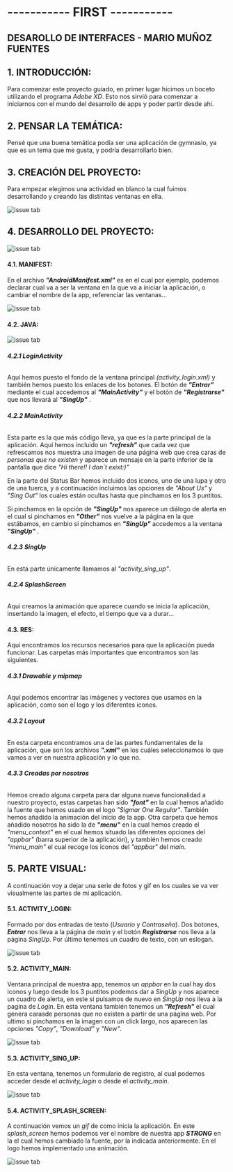 # ----------- **FIRST** -----------

## DESAROLLO DE INTERFACES - MARIO MUÑOZ FUENTES


## 1. **INTRODUCCIÓN:**
Para comenzar este proyecto guiado, en primer lugar hicimos un boceto utilizando el programa *Adobe XD*.
Esto nos sirvió para comenzar a iniciarnos con el mundo del desarrollo de apps y poder partir desde ahi.


## 2. **PENSAR LA TEMÁTICA:**
Pensé que una buena temática podía ser una aplicación de gymnasio, ya que es un tema que me gusta, y podría desarrollarlo bien.


## 3. **CREACIÓN DEL PROYECTO:**
Para empezar elegimos una actividad en blanco la cual fuimos desarrollando y creando las distintas ventanas en ella.

![issue tab](img/1.png)


## 4. **DESARROLLO DEL PROYECTO:**
![issue tab](img/2.png)
#### 4.1. MANIFEST:
En el archivo ***"AndroidManifest.xml"*** es en el cual por ejemplo, podemos declarar cual va a ser la ventana en la que va a iniciar la aplicación, o cambiar el nombre de la app, referenciar las ventanas...

![issue tab](img/3.png)

#### 4.2. JAVA:
![issue tab](img/4.png)

######   **4.2.1 LoginActivity**
Aquí hemos puesto el fondo de la ventana principal *(activity_login.xml)* y también hemos puesto los enlaces de los botones.
El botón de ***"Entrar"*** mediante el cual accedemos al ***"MainActivity"***  y el botón de ***"Registrarse"*** que nos llevará al ***"SingUp"*** .

######   **4.2.2 MainActivity**
Esta parte es la que más código lleva, ya que es la parte principal de la aplicación.
Aquí hemos incluido un ***"refresh"*** que cada vez que refrescamos nos muestra una imagen de una página web que crea caras de *personas que no existen* y aparece un mensaje en la parte inferior de la pantalla que dice *"Hi there!! I don`t exixt:)"*

En la parte del Status Bar hemos incluido dos iconos, uno de una lupa y otro de una tuerca, y a continuación incluimos las opciones de *"About Us"* y *"Sing Out"* los cuales están ocultas hasta que pinchamos en los 3 puntitos.

Si pinchamos en la opción de ***"SingUp"*** nos aparece un diálogo de alerta en el cual si pinchamos en ***"Other"*** nos vuelve a la página en la que estábamos, en cambio si pinchamos en ***"SingUp"*** accedemos a la ventana ***"SingUp"*** .

######   **4.2.3 SingUp**
En esta parte únicamente llamamos al *"activity_sing_up"*.

######   **4.2.4 SplashScreen**
Aqui creamos la animación que aparece cuando se inicia la aplicación, insertando la imagen, el efecto, el tiempo que va a durar...


#### 4.3. RES:
Aquí encontramos los recursos necesarios para que la aplicación pueda funcionar.
Las carpetas más importantes que encontramos son las siguientes.

######   **4.3.1 Drawable y mipmap**
Aquí podemos encontrar las imágenes y vectores que usamos en la aplicación, como son el logo y los diferentes iconos.

######   **4.3.2 Layout**
En esta carpeta encontramos una de las partes fundamentales de la aplicación, que son los archivos ***".xml"*** en los cuáles seleccionamos lo que vamos a ver en nuestra aplicación y lo que no.

######   **4.3.3 Creadas por nosotros**
Hemos creado alguna carpeta para dar alguna nueva funcionalidad a nuestro proyecto, estas carpetas han sido ***"font"*** en la cual hemos añadido la fuente que hemos usado en el logo *"Sigmar One Regular"*.
También hemos añadido la animación del inicio de la app.
Otra carpeta que hemos añadido nosotros ha sido la de ***"menu"*** en la cual hemos creado el *"menu_context"* en el cual hemos situado las diferentes opciones del *"appbar"* (barra superior de la aplicación), y también hemos creado *"menu_main"* el cual recoge los iconos del *"appbar"* del *main*.


## 5. **PARTE VISUAL:**
A continuación voy a dejar una serie de fotos y gif en los cuales se va ver visualmente las partes de mi aplicación.

#### 5.1. ACTIVITY_LOGIN:
Formado por dos entradas de texto (*Usuario* y *Contraseña*).
Dos botones, ***Entrar*** nos lleva a la página de *main* y el botón ***Registrarse*** nos lleva a la página *SingUp*.
Por último tenemos un cuadro de texto, con un eslogan.

![issue tab](img/login.png)

#### 5.2. ACTIVITY_MAIN:
Ventana principal de nuestra app, tenemos un *appbar* en la cual hay dos iconos y luego desde los 3 puntitos podemos dar a *SingUp* y nos aparece un cuadro de alerta, en este si pulsamos de nuevo en *SingUp* nos lleva a la pagina de *Login*.
En esta ventana también tenemos un ***"Refresh"*** el cual genera carasde personas que no existen a partir de una página web.
Por ultimo si pinchamos en la imagen con un click largo, nos aparecen las opciones *"Copy"*, *"Download"* y *"New"*.

![issue tab](img/main.gif)

#### 5.3. ACTIVITY_SING_UP:
En esta ventana, tenemos un formulario de registro, al cual podemos acceder desde el *activity_login* o desde el *activity_main*.

![issue tab](img/singup.png)

#### 5.4. ACTIVITY_SPLASH_SCREEN:
A continuación vemos un *gif* de como inicia la aplicación.
En este *splash_screen* hemos podemos ver el nombre de nuestra app ***STRONG*** en la el cual hemos cambiado la fuente, por la indicada anteriormente.
En el logo hemos implementado una animación.

![issue tab](img/animacioninicio.gif)

